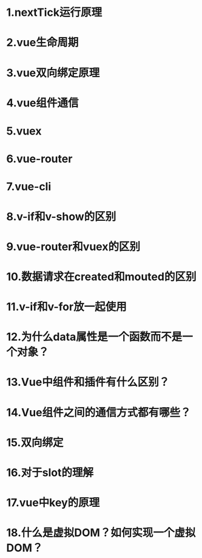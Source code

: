 # 1.nextTick运行原理
# 2.vue生命周期
# 3.vue双向绑定原理
# 4.vue组件通信
# 5.vuex
# 6.vue-router
# 7.vue-cli
# 8.v-if和v-show的区别
# 9.vue-router和vuex的区别
# 10.数据请求在created和mouted的区别
# 11.v-if和v-for放一起使用
# 12.为什么data属性是一个函数而不是一个对象？
# 13.Vue中组件和插件有什么区别？
# 14.Vue组件之间的通信方式都有哪些？
# 15.双向绑定
# 16.对于slot的理解
# 17.vue中key的原理
# 18.什么是虚拟DOM？如何实现一个虚拟DOM？